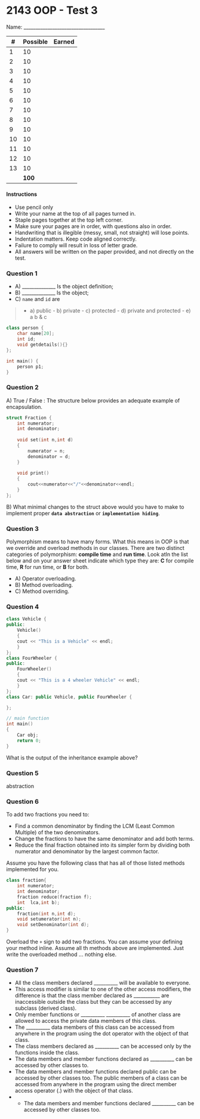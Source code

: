 # 2143 OOP - Test 3
Name: __________________________________

  | # | Possible | Earned   |
| ----- | -------- | ---|
| 1 | 10 | |
| 2 | 10 | |
| 3 | 10 | |
| 4 | 10 | |
| 5 | 10 | |
| 6 | 10 | |
| 7 | 10 | |
| 8 | 10 | |
| 9 | 10 | |
| 10 | 10 | |
| 11 | 10 | |
| 12 | 10 | |
| 13 | 10 | |
| | **100** | |


#### Instructions
- Use pencil only
- Write your name at the top of all pages turned in.
- Staple pages together at the top left corner.
- Make sure your pages are in order, with questions also in order.
- Handwriting that is illegible (messy, small, not straight) will lose points.
- Indentation matters. Keep code aligned correctly.
- Failure to comply will result in loss of letter grade.
- All answers will be written on the paper provided, and not directly on the test.

### Question 1

- A) ______________ Is the object definition;
- B) ______________ Is the object;
- C) `name` and `id` are 
>	- a) public
	- b) private
	- c) protected
	- d) private and protected
	- e) a b & c
	
```cpp
class person { 
	char name[20]; 
	int id; 
	void getdetails(){}
}; 

int main() { 
	person p1;
} 
```

### Question 2

A) True / False : The structure below provides an adequate example of encapsulation.

```cpp
struct Fraction { 
	int numerator; 
	int denominator;
		
	void set(int n,int d) 
	{ 
		numerator = n;
		denominator = d;
	} 
	
	void print() 
	{ 
		cout<<numerator<<"/"<<denominator<<endl;
	} 
}; 
```
B) What minimal changes to the struct above would you have to make to implement proper **`data abstraction`** or **`implementation hiding`**.

### Question 3

Polymorphism means to have many forms. What this means in OOP is that we override and overload methods in our classes. There are two distinct categories of polymorphism: **compile time** and **run time**. Look atIn the list below and on your answer sheet indicate which type they are: **C** for compile time, **R** for run time, or **B** for both.

- A) Operator overloading.
- B) Method overloading.
- C) Method overriding.

### Question 4

```cpp
class Vehicle { 
public: 
	Vehicle() 
	{ 
	cout << "This is a Vehicle" << endl; 
	} 
}; 
class FourWheeler { 
public: 
	FourWheeler() 
	{ 
	cout << "This is a 4 wheeler Vehicle" << endl; 
	} 
}; 
class Car: public Vehicle, public FourWheeler { 

}; 

// main function 
int main() 
{ 
	Car obj; 
	return 0; 
} 
```
What is the output of the inheritance example above?

### Question 5
abstraction

### Question 6
To add two fractions you need to:
-   Find a common denominator by finding the LCM (Least Common Multiple) of the two denominators. 
-   Change the fractions to have the same denominator and add both terms.
-   Reduce the final fraction obtained into its simpler form by dividing both numerator and denominator by the largest common factor.

Assume you have the following class that has all of those listed methods implemented for you.
```cpp
class fraction{
	int numerator;
	int denominator;
	fraction reduce(fraction f);
	int  lca,int b);
public:
	fraction(int n,int d);
	void setumerator(int n);
	void setDenominator(int d);
}
```
Overload the `+` sign to add two fractions. You can assume your defining your method inline. Assume all th methods above are implemented. Just write the overloaded method ... nothing else.

### Question 7

- All the class members declared  __________ will be available to everyone. 
- This access modifier is similar to one of the other access modifiers, the difference is that the class member declared as ___________ are inaccessible outside the class but they can be accessed by any subclass (derived class).
- Only member functions or __________ __________ of another class are allowed to access the private data members of this class.
- The __________ data members of this class can be accessed from anywhere in the program using the dot operator with the object of that class.
- The class members declared as __________ can be accessed only by the functions inside the class. 
- The data members and member functions declared as __________ can be accessed by other classes to. 
- The data members and member functions declared public can be accessed by other classes too. The public members of a class can be accessed from anywhere in the program using the direct member access operator (.) with the object of that class.
- - The data members and member functions declared __________ can be accessed by other classes too. 

<!--stackedit_data:
eyJoaXN0b3J5IjpbLTE5MTQ2NjE3OTksNzExNTQ3OTI4LC0xOT
YyNTg4NDAzLC0yMDE5MjQyNTY3LDE5NDEwNDg2ODAsMTQ3NDY1
MjI5OCwtNTQxNDQ4NzYyLDExOTUwMzcxMjcsMTI5NzY1NzE2LC
02MTUxMzg1NDQsLTE2NjMxNzE1NDIsLTE5MTU5NDkxMzMsNjIy
NjkzMzA1LC0yMTY4NTA1NzEsLTU4MzI4OTEzLC0yMTIzMzcwMj
ldfQ==
-->